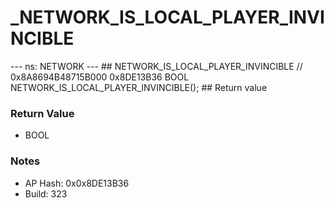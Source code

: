 # _NETWORK_IS_LOCAL_PLAYER_INVINCIBLE

--- ns: NETWORK --- ## NETWORK_IS_LOCAL_PLAYER_INVINCIBLE  // 0x8A8694B48715B000 0x8DE13B36 BOOL NETWORK_IS_LOCAL_PLAYER_INVINCIBLE();   ## Return value

### Return Value
* BOOL

### Notes
* AP Hash: 0x0x8DE13B36
* Build: 323


